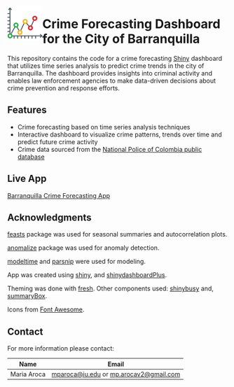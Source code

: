 <a href="url"><img src="/www/forecast_baq.png" align="left" height="80" width="80" ></a>

# Crime Forecasting Dashboard for the City of Barranquilla
This repository contains the code for a crime forecasting [Shiny](https://shiny.rstudio.com/) dashboard that utilizes time series analysis to predict crime trends in the city of Barranquilla. The dashboard provides insights into criminal activity and enables law enforcement agencies to make data-driven decisions about crime prevention and response efforts.

## Features
- Crime forecasting based on time series analysis techniques
- Interactive dashboard to visualize crime patterns, trends over time and predict future crime activity
- Crime data sourced from the [National Police of Colombia public database](https://www.policia.gov.co/grupo-informacion-criminalidad/estadistica-delictiva)

## Live App
[Barranquilla Crime Forecasting App](https://mariaaroca.shinyapps.io/BAQ_CFD/)

## Acknowledgments
[feasts](https://cran.r-project.org/web/packages/feasts/index.html) package was used for seasonal summaries and autocorrelation plots.

[anomalize](https://business-science.github.io/anomalize/) package was used for anomaly detection.

[modeltime](https://business-science.github.io/modeltime/) and [parsnip](https://parsnip.tidymodels.org/index.html) were used for modeling.

App was created using [shiny](https://shiny.rstudio.com/), and [shinydashboardPlus](https://rinterface.github.io/shinydashboardPlus/). 

Theming was done with [fresh](https://github.com/dreamRs/fresh). Other components used: [shinybusy](https://github.com/dreamRs/shinybusy) and, [summaryBox](https://github.com/deepanshu88/summaryBox).

Icons from [Font Awesome](https://fontawesome.com/v4/icons/).

## Contact

For more information please contact:  

| Name            |            Email                       |
|-----------------|:--------------------------------------:|
| Maria Aroca     | mparoca@iu.edu or mp.arocav2@gmail.com |
